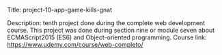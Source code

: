 Title: project-10-app-game-kills-gnat

Description: tenth project done during the complete web development course. This project was done during section nine or module seven about ECMAScript2015 (ES6) and Object-oriented programming. Course link: https://www.udemy.com/course/web-completo/